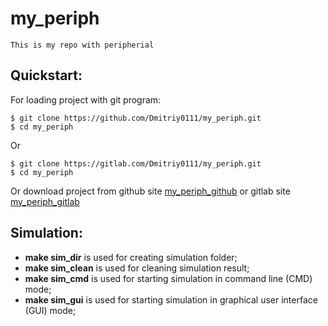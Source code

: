 # **my_periph**
    This is my repo with peripherial

## Quickstart:
For loading project with git program:

    $ git clone https://github.com/Dmitriy0111/my_periph.git 
    $ cd my_periph 

Or

    $ git clone https://gitlab.com/Dmitriy0111/my_periph.git 
    $ cd my_periph 

Or download project from github site <a href="https://github.com/Dmitriy0111/my_periph">my_periph_github</a> or gitlab site <a href="https://gitlab.com/Dmitriy0111/my_periph">my_periph_gitlab</a>

## Simulation:
*   **make sim_dir** is used for creating simulation folder;
*   **make sim_clean** is used for cleaning simulation result;
*   **make sim_cmd** is used for starting simulation in command line (CMD) mode;
*   **make sim_gui** is used for starting simulation in graphical user interface (GUI) mode;
